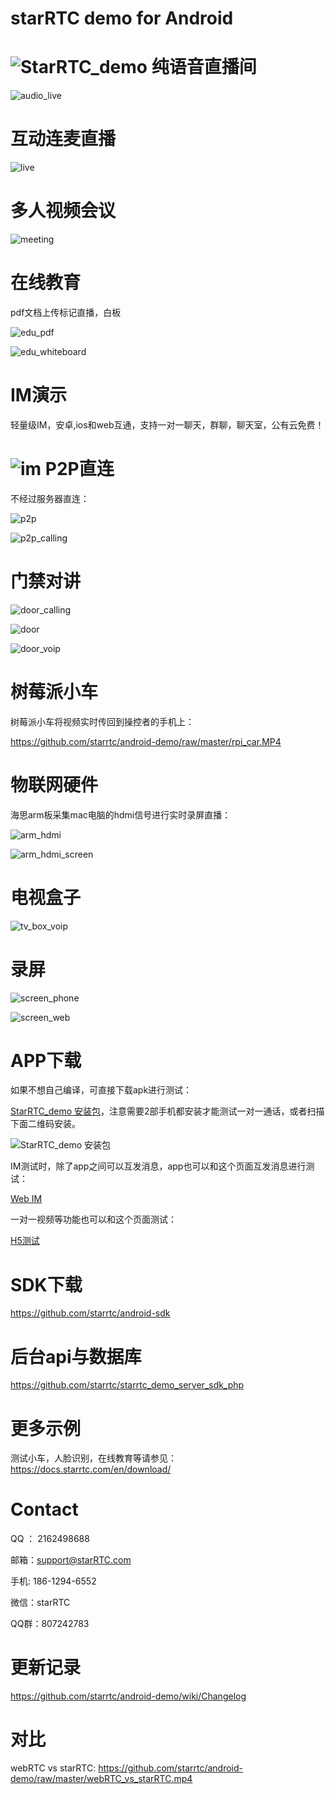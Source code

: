 # starRTC demo for Android

![StarRTC_demo](StarRTC_demo.jpg)
纯语音直播间
==
![audio_live](audio_live.png)

互动连麦直播
==
![live](live.jpg)

多人视频会议
==
![meeting](meeting.png)

在线教育
==
pdf文档上传标记直播，白板

![edu_pdf](edu_pdf.jpg)

![edu_whiteboard](edu_whiteboard.jpg)

IM演示
==
轻量级IM，安卓,ios和web互通，支持一对一聊天，群聊，聊天室，公有云免费！

![im](im.jpg)
P2P直连
==
不经过服务器直连：

![p2p](p2p.jpg)

![p2p_calling](p2p_calling.jpg)


门禁对讲
==

![door_calling](door_calling.jpg)

![door](door.jpg)

![door_voip](door_voip.jpg)

树莓派小车
==
树莓派小车将视频实时传回到操控者的手机上：

https://github.com/starrtc/android-demo/raw/master/rpi_car.MP4

物联网硬件
==
海思arm板采集mac电脑的hdmi信号进行实时录屏直播：

![arm_hdmi](arm_hdmi.jpg)

![arm_hdmi_screen](arm_hdmi_screen.jpg)

电视盒子
==

![tv_box_voip](tv_box_voip.jpg)

录屏
==

![screen_phone](screen_phone.jpg)

![screen_web](screen_web.jpg)

APP下载
=====
如果不想自己编译，可直接下载apk进行测试：

[StarRTC_demo 安装包](https://github.com/starrtc/android-demo/raw/master/StarRTC_demo.apk)，注意需要2部手机都安装才能测试一对一通话，或者扫描下面二维码安装。

![StarRTC_demo 安装包](android.png)

IM测试时，除了app之间可以互发消息，app也可以和这个页面互发消息进行测试：

[Web IM](https://www.starrtc.com/demo/im)

一对一视频等功能也可以和这个页面测试：

[H5测试](https://www.starrtc.com/demo/h5/)

SDK下载
===

https://github.com/starrtc/android-sdk

后台api与数据库
===
https://github.com/starrtc/starrtc_demo_server_sdk_php

更多示例
==
测试小车，人脸识别，在线教育等请参见：https://docs.starrtc.com/en/download/

Contact
=====
QQ ： 2162498688

邮箱：<a href="mailto:support@starRTC.com">support@starRTC.com</a>

手机: 186-1294-6552

微信：starRTC

QQ群：807242783

更新记录
===
https://github.com/starrtc/android-demo/wiki/Changelog

对比
===
webRTC vs starRTC: https://github.com/starrtc/android-demo/raw/master/webRTC_vs_starRTC.mp4